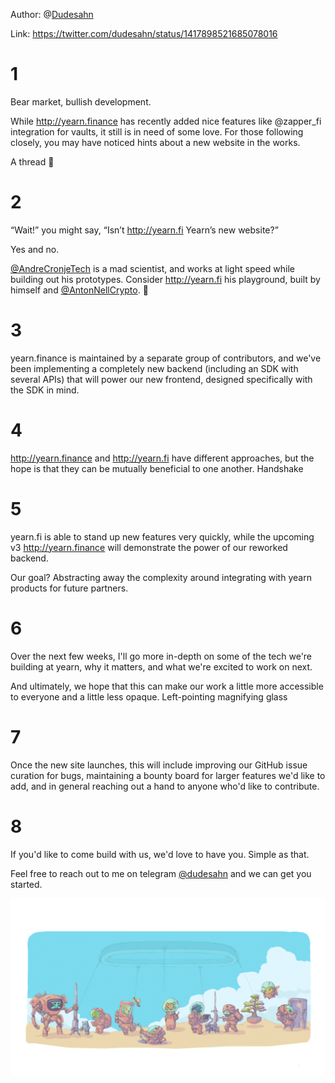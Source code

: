 Author: @[Dudesahn]()

Link: https://twitter.com/dudesahn/status/1417898521685078016

# 1

Bear market, bullish development.

While http://yearn.finance has recently added nice features like
@zapper_fi
integration for vaults, it still is in need of some love. For those following closely, you may have noticed hints about a new website in the works.

A thread 🧵

# 2

“Wait!” you might say, “Isn’t http://yearn.fi Yearn’s new website?”

Yes and no.

[@AndreCronjeTech](https://twitter.com/AndreCronjeTech) is a mad scientist, and works at light speed while building out his prototypes. Consider http://yearn.fi his playground, built by himself and [@AntonNellCrypto](https://twitter.com/AntonNellCrypto). 🧪

# 3

yearn.finance is maintained by a separate group of contributors, and we've been implementing a completely new backend (including an SDK with several APIs) that will power our new frontend, designed specifically with the SDK in mind.

# 4

http://yearn.finance and http://yearn.fi have different approaches, but the hope is that they can be mutually beneficial to one another. Handshake

# 5

yearn.fi is able to stand up new features very quickly, while the upcoming v3 http://yearn.finance will demonstrate the power of our reworked backend.

Our goal? Abstracting away the complexity around integrating with yearn products for future partners.

# 6

Over the next few weeks, I'll go more in-depth on some of the tech we're building at yearn, why it matters, and what we're excited to work on next.

And ultimately, we hope that this can make our work a little more accessible to everyone and a little less opaque. Left-pointing magnifying glass

# 7

Once the new site launches, this will include improving our GitHub issue curation for bugs, maintaining a bounty board for larger features we'd like to add, and in general reaching out a hand to anyone who'd like to contribute.

# 8

If you'd like to come build with us, we'd love to have you. Simple as that.

Feel free to reach out to me on telegram
[@dudesahn](https://twitter.com/dudesahn) and we can get you started.

![](image1.jfif)
